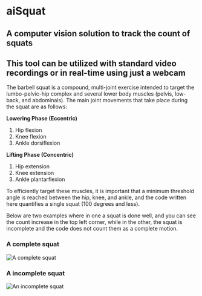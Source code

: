 # aiSquat
## A computer vision solution to track the count of squats
## This tool can be utilized with standard video recordings or in real-time using just a webcam


The barbell squat is a compound, multi-joint exercise intended to target the lumbo-pelvic-hip complex and several lower body muscles (pelvis, low-back, and abdominals). The main joint movements that take place during the squat are as follows:

**Lowering Phase (Eccentric)**
1. Hip flexion
2. Knee flexion
3. Ankle dorsiflexion

**Lifting Phase (Concentric)**

1. Hip extension
2. Knee extension
3. Ankle plantarflexion

To efficiently target these muscles, it is important that a minimum threshold angle is reached between the hip, knee, and ankle, and the code written here quantifies a single squat (100 degrees and less).

Below are two examples where in one a squat is done well, and you can see the count increase in the top left corner, while in the other, the squat is incomplete and the code does not count them as a complete motion. 

### A complete squat
![A complete squat](/results/complete.gif)

### A incomplete squat
![An incomplete squat](/results/incomplete.gif)
